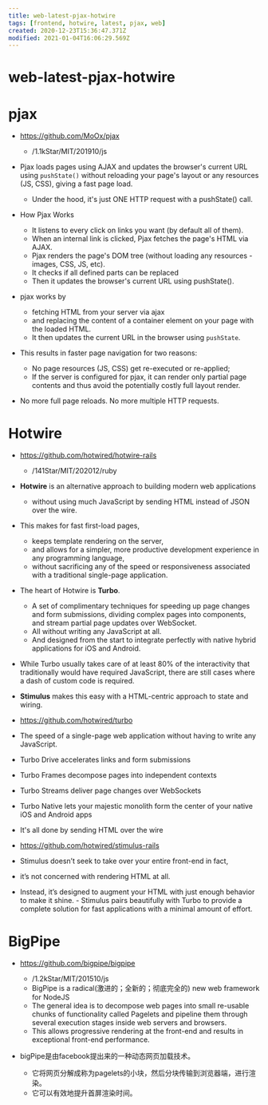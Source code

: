 ```yaml
---
title: web-latest-pjax-hotwire
tags: [frontend, hotwire, latest, pjax, web]
created: 2020-12-23T15:36:47.371Z
modified: 2021-01-04T16:06:29.569Z
---
```


# web-latest-pjax-hotwire

# pjax

- https://github.com/MoOx/pjax
  - /1.1kStar/MIT/201910/js
- Pjax loads pages using AJAX and updates the browser's current URL using `pushState()` without reloading your page's layout or any resources (JS, CSS), giving a fast page load.
  - Under the hood, it's just ONE HTTP request with a pushState() call.
- How Pjax Works
  - It listens to every click on links you want (by default all of them).
  - When an internal link is clicked, Pjax fetches the page's HTML via AJAX.
  - Pjax renders the page's DOM tree (without loading any resources - images, CSS, JS, etc).
  - It checks if all defined parts can be replaced
  - Then it updates the browser's current URL using pushState().

- pjax works by
  - fetching HTML from your server via ajax 
  - and replacing the content of a container element on your page with the loaded HTML. 
  - It then updates the current URL in the browser using `pushState`. 
- This results in faster page navigation for two reasons:
  - No page resources (JS, CSS) get re-executed or re-applied; 
  - If the server is configured for pjax, it can render only partial page contents and thus avoid the potentially costly full layout render.
- No more full page reloads. No more multiple HTTP requests.

# Hotwire

- https://github.com/hotwired/hotwire-rails
  - /141Star/MIT/202012/ruby
- **Hotwire** is an alternative approach to building modern web applications 
  - without using much JavaScript by sending HTML instead of JSON over the wire. 
- This makes for fast first-load pages, 
  - keeps template rendering on the server, 
  - and allows for a simpler, more productive development experience in any programming language, 
  - without sacrificing any of the speed or responsiveness associated with a traditional single-page application.
- The heart of Hotwire is **Turbo**. 
  - A set of complimentary techniques for speeding up page changes and form submissions, dividing complex pages into components, and stream partial page updates over WebSocket. 
  - All without writing any JavaScript at all. 
  - And designed from the start to integrate perfectly with native hybrid applications for iOS and Android.
- While Turbo usually takes care of at least 80% of the interactivity that traditionally would have required JavaScript, there are still cases where a dash of custom code is required. 
- **Stimulus** makes this easy with a HTML-centric approach to state and wiring.

- https://github.com/hotwired/turbo
- The speed of a single-page web application without having to write any JavaScript.
- Turbo Drive accelerates links and form submissions 
- Turbo Frames decompose pages into independent contexts
- Turbo Streams deliver page changes over WebSockets
- Turbo Native lets your majestic monolith form the center of your native iOS and Android apps
- It's all done by sending HTML over the wire

- https://github.com/hotwired/stimulus-rails
- Stimulus doesn’t seek to take over your entire front-end in fact, 
- it’s not concerned with rendering HTML at all. 
- Instead, it’s designed to augment your HTML with just enough behavior to make it shine. - Stimulus pairs beautifully with Turbo to provide a complete solution for fast applications with a minimal amount of effort.

# BigPipe

- https://github.com/bigpipe/bigpipe
  - /1.2kStar/MIT/201510/js
  - BigPipe is a radical(激进的；全新的；彻底完全的) new web framework for NodeJS 
  - The general idea is to decompose web pages into small re-usable chunks of functionality called Pagelets and pipeline them through several execution stages inside web servers and browsers. 
  - This allows progressive rendering at the front-end and results in exceptional front-end performance.

- bigPipe是由facebook提出来的一种动态网页加载技术。
  - 它将网页分解成称为pagelets的小块，然后分块传输到浏览器端，进行渲染。
  - 它可以有效地提升首屏渲染时间。
